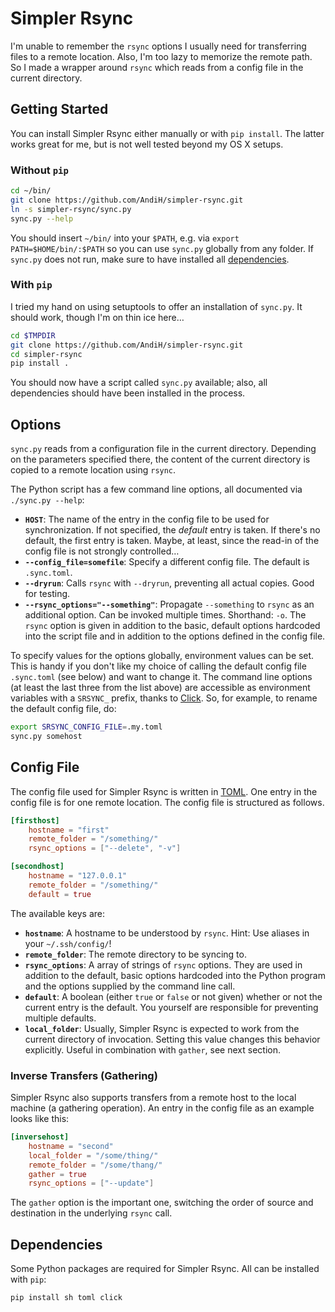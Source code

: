 # Simpler Rsync

I'm unable to remember the `rsync` options I usually need for transferring files to a remote location. Also, I'm too lazy to memorize the remote path. So I made a wrapper around `rsync` which reads from a config file in the current directory.

## Getting Started

You can install Simpler Rsync either manually or with `pip install`. The latter works great for me, but is not well tested beyond my OS X setups.

### Without `pip`

```bash
cd ~/bin/
git clone https://github.com/AndiH/simpler-rsync.git
ln -s simpler-rsync/sync.py
sync.py --help
```

You should insert `~/bin/` into your `$PATH`, e.g. via `export PATH=$HOME/bin/:$PATH` so you can use `sync.py` globally from any folder. If `sync.py` does not run, make sure to have installed all [dependencies](#dependencies).

### With `pip`
I tried my hand on using setuptools to offer an installation of `sync.py`. It should work, though I'm on thin ice here…

```bash
cd $TMPDIR
git clone https://github.com/AndiH/simpler-rsync.git
cd simpler-rsync
pip install .
```

You should now have a script called `sync.py` available; also, all dependencies should have been installed in the process.

## Options
`sync.py` reads from a configuration file in the current directory. Depending on the parameters specified there, the content of the current directory is copied to a remote location using `rsync`.

The Python script has a few command line options, all documented via `./sync.py --help`:

* **`HOST`**: The name of the entry in the config file to be used for synchronization. If not specified, the *default* entry is taken. If there's no default, the first entry is taken. Maybe, at least, since the read-in of the config file is not strongly controlled…
* **`--config_file=somefile`**: Specify a different config file. The default is `.sync.toml`.
* **`--dryrun`**: Calls `rsync` with `--dryrun`, preventing all actual copies. Good for testing.
* **`--rsync_options="--something"`**: Propagate `--something` to `rsync` as an additional option. Can be invoked multiple times. Shorthand: `-o`. The `rsync` option is given in addition to the basic, default options hardcoded into the script file and in addition to the options defined in the config file.

To specify values for the options globally, environment values can be set. This is handy if you don't like my choice of calling the default config file `.sync.toml` (see below) and want to change it. The command line options (at least the last three from the list above) are accessible as environment variables with a `SRSYNC_` prefix, thanks to [Click](http://click.pocoo.org/). So, for example, to rename the default config file, do:

```bash
export SRSYNC_CONFIG_FILE=.my.toml
sync.py somehost
```

## Config File
The config file used for Simpler Rsync is written in [TOML](https://github.com/toml-lang/toml). One entry in the config file is for one remote location. The config file is structured as follows.

```toml
[firsthost]
    hostname = "first"
    remote_folder = "/something/"
    rsync_options = ["--delete", "-v"]

[secondhost]
    hostname = "127.0.0.1"
    remote_folder = "/something/"
    default = true
```

The available keys are:

* **`hostname`**: A hostname to be understood by `rsync`. Hint: Use aliases in your `~/.ssh/config/`!
* **`remote_folder`**: The remote directory to be syncing to.
* **`rsync_options`**: A array of strings of `rsync` options. They are used in addition to the default, basic options hardcoded into the Python program and the options supplied by the command line call.
* **`default`**: A boolean (either `true` or `false` or not given) whether or not the current entry is the default. You yourself are responsible for preventing multiple defaults.
* **`local_folder`**: Usually, Simpler Rsync is expected to work from the current directory of invocation. Setting this value changes this behavior explicitly. Useful in combination with `gather`, see next section.

### Inverse Transfers (Gathering)
Simpler Rsync also supports transfers from a remote host to the local machine (a gathering operation). An entry in the config file as an example looks like this:

```toml
[inversehost]
    hostname = "second"
    local_folder = "/some/thing/"
    remote_folder = "/some/thang/"
    gather = true
    rsync_options = ["--update"]
```

The `gather` option is the important one, switching the order of source and destination in the underlying `rsync` call.

## Dependencies
Some Python packages are required for Simpler Rsync. All can be installed with `pip`:

```bash
pip install sh toml click
```

